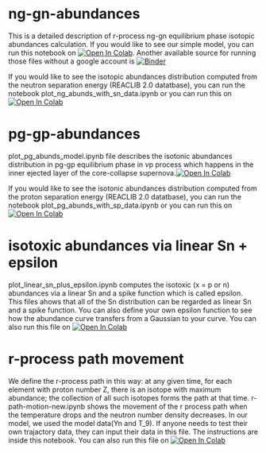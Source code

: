 # ng-gn-abundances
This is a detailed description of r-process ng-gn equilibrium phase isotopic abundances calculation. If you would like to see our simple model, you can run this notebook on [![Open In Colab](https://colab.research.google.com/assets/colab-badge.svg)](https://colab.research.google.com/drive/1csQ2-oSmTEoqS62X8BxfTV4_DV5c45G8?usp=sharing). Another available source for running those files without a google account is [![Binder](https://mybinder.org/badge_logo.svg)](https://mybinder.org/v2/gh/mengkel/ng-gn-abundances/HEAD)

If you would like to see the isotopic abundances distribution computed from the neutron separation energy (REACLIB 2.0 datatbase), you can run the notebook plot_ng_abunds_with_sn_data.ipynb or you can run  this on [![Open In Colab](https://colab.research.google.com/assets/colab-badge.svg)](https://colab.research.google.com/drive/1FZix6Pcqqs78I1c1ylHUp2-Cxi85a9hp?usp=sharing)

# pg-gp-abundances
plot_pg_abunds_model.ipynb file describes the isotonic abundances distribution in pg-gp equilibrium phase in $\nu$p process which happens in the inner ejected layer of the core-collapse supernova.[![Open In Colab](https://colab.research.google.com/assets/colab-badge.svg)](https://drive.google.com/file/d/1aTKbH05x2XmtJlJ9vbfrE17Py2Pe6k8l/view?usp=sharing)

If you would like to see the isotonic abundances distribution computed from the proton separation energy (REACLIB 2.0 datatbase), you can run the notebook plot_pg_abunds_with_sp_data.ipynb or you can run  this on [![Open In Colab](https://colab.research.google.com/assets/colab-badge.svg)](https://drive.google.com/file/d/1P1Sio6Rfs_9aqMVqDLmJNUpp5Vg1rQbJ/view?usp=sharing)

# isotoxic abundances via linear Sn + epsilon
plot_linear_sn_plus_epsilon.ipynb computes the isotoxic (x = p or n) abundances via a linear Sn and a spike function which is called epsilon. This files ahows that all of the Sn distribution can be regarded as linear Sn and a spike function. You can also define your own epsilon function to see how the abundance curve transfers from a Gaussian to your curve. You can also run this file on [![Open In Colab](https://colab.research.google.com/assets/colab-badge.svg)](https://colab.research.google.com/drive/17hBxrrAgcUtaGdCZFO1DYH7aKG3D3AX9?usp=sharing) 

# r-process path movement
We define the r-process path in this way: at any given time, for each element with proton number Z, there is an isotope with maximum abundance; the collection of all such isotopes forms the path at that time. r-path-motion-new.ipynb shows the movement of the r process path when the temperature drops and the neutron number density decreases. In our model, we used the model data(Yn and T_9). If anyone needs to test their own trajactory data, they can input their data in this file. The instructions are inside this notebook. You can also run this file on [![Open In Colab](https://colab.research.google.com/assets/colab-badge.svg)](https://colab.research.google.com/drive/1--E5flBJQXmYvPqU0J5KWsX1SZTwg6BW)  

